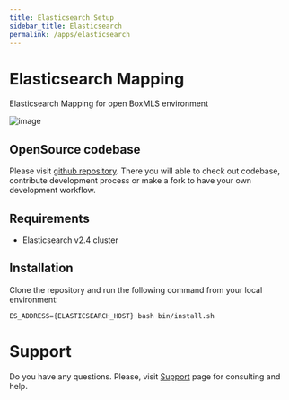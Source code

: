 ```yaml
---
title: Elasticsearch Setup
sidebar_title: Elasticsearch
permalink: /apps/elasticsearch
---
```


# Elasticsearch Mapping

Elasticsearch Mapping for open BoxMLS environment

![image](https://user-images.githubusercontent.com/12067297/57533408-60c5ee00-7346-11e9-8649-7ec652e360a7.png)

## OpenSource codebase

Please visit [github repository](https://github.com/boxmls/elasticsearch-mapping). There you will able to check out codebase, contribute development process 
or make a fork to have your own development workflow.

## Requirements

* Elasticsearch v2.4 cluster
 
## Installation

Clone the repository and run the following command from your local environment:

```
ES_ADDRESS={ELASTICSEARCH_HOST} bash bin/install.sh
```

# Support

Do you have any questions. Please, visit [Support](https://boxmls.github.io/support) page for consulting and help.
